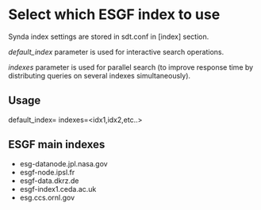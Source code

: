 # Select which ESGF index to use

Synda index settings are stored in sdt.conf in [index] section.

*default_index* parameter is used for interactive search operations.

*indexes* parameter is used for parallel search (to improve response time by distributing queries on several indexes simultaneously).

## Usage

default_index=<index>
indexes=<idx1,idx2,etc..>

## ESGF main indexes

* esg-datanode.jpl.nasa.gov
* esgf-node.ipsl.fr
* esgf-data.dkrz.de
* esgf-index1.ceda.ac.uk
* esg.ccs.ornl.gov

